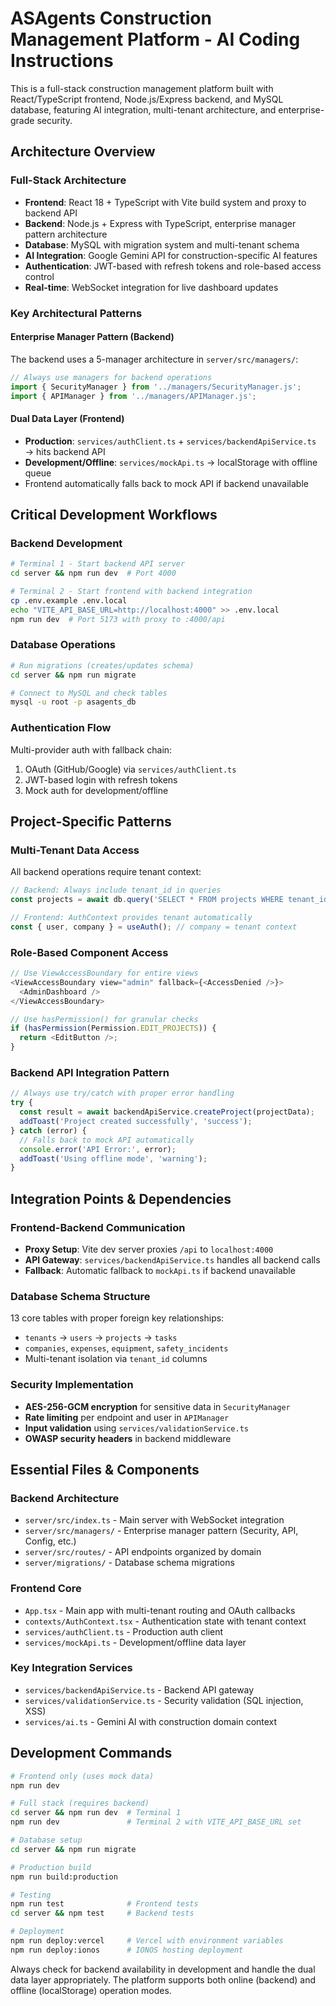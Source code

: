 # ASAgents Construction Management Platform - AI Coding Instructions

This is a full-stack construction management platform built with React/TypeScript frontend, Node.js/Express backend, and MySQL database, featuring AI integration, multi-tenant architecture, and enterprise-grade security.

## Architecture Overview

### Full-Stack Architecture
- **Frontend**: React 18 + TypeScript with Vite build system and proxy to backend API
- **Backend**: Node.js + Express with TypeScript, enterprise manager pattern architecture
- **Database**: MySQL with migration system and multi-tenant schema
- **AI Integration**: Google Gemini API for construction-specific AI features
- **Authentication**: JWT-based with refresh tokens and role-based access control
- **Real-time**: WebSocket integration for live dashboard updates

### Key Architectural Patterns

#### Enterprise Manager Pattern (Backend)
The backend uses a 5-manager architecture in `server/src/managers/`:
```typescript
// Always use managers for backend operations
import { SecurityManager } from '../managers/SecurityManager.js';
import { APIManager } from '../managers/APIManager.js';
```

#### Dual Data Layer (Frontend)
- **Production**: `services/authClient.ts` + `services/backendApiService.ts` → hits backend API
- **Development/Offline**: `services/mockApi.ts` → localStorage with offline queue
- Frontend automatically falls back to mock API if backend unavailable

## Critical Development Workflows

### Backend Development
```bash
# Terminal 1 - Start backend API server
cd server && npm run dev  # Port 4000

# Terminal 2 - Start frontend with backend integration
cp .env.example .env.local
echo "VITE_API_BASE_URL=http://localhost:4000" >> .env.local
npm run dev  # Port 5173 with proxy to :4000/api
```

### Database Operations
```bash
# Run migrations (creates/updates schema)
cd server && npm run migrate

# Connect to MySQL and check tables
mysql -u root -p asagents_db
```

### Authentication Flow
Multi-provider auth with fallback chain:
1. OAuth (GitHub/Google) via `services/authClient.ts`
2. JWT-based login with refresh tokens
3. Mock auth for development/offline

## Project-Specific Patterns

### Multi-Tenant Data Access
All backend operations require tenant context:
```typescript
// Backend: Always include tenant_id in queries
const projects = await db.query('SELECT * FROM projects WHERE tenant_id = ?', [tenantId]);

// Frontend: AuthContext provides tenant automatically
const { user, company } = useAuth(); // company = tenant context
```

### Role-Based Component Access
```typescript
// Use ViewAccessBoundary for entire views
<ViewAccessBoundary view="admin" fallback={<AccessDenied />}>
  <AdminDashboard />
</ViewAccessBoundary>

// Use hasPermission() for granular checks
if (hasPermission(Permission.EDIT_PROJECTS)) {
  return <EditButton />;
}
```

### Backend API Integration Pattern
```typescript
// Always use try/catch with proper error handling
try {
  const result = await backendApiService.createProject(projectData);
  addToast('Project created successfully', 'success');
} catch (error) {
  // Falls back to mock API automatically
  console.error('API Error:', error);
  addToast('Using offline mode', 'warning');
}
```

## Integration Points & Dependencies

### Frontend-Backend Communication
- **Proxy Setup**: Vite dev server proxies `/api` to `localhost:4000`
- **API Gateway**: `services/backendApiService.ts` handles all backend calls
- **Fallback**: Automatic fallback to `mockApi.ts` if backend unavailable

### Database Schema Structure
13 core tables with proper foreign key relationships:
- `tenants` → `users` → `projects` → `tasks`
- `companies`, `expenses`, `equipment`, `safety_incidents`
- Multi-tenant isolation via `tenant_id` columns

### Security Implementation
- **AES-256-GCM encryption** for sensitive data in `SecurityManager`
- **Rate limiting** per endpoint and user in `APIManager`
- **Input validation** using `services/validationService.ts`
- **OWASP security headers** in backend middleware

## Essential Files & Components

### Backend Architecture
- `server/src/index.ts` - Main server with WebSocket integration
- `server/src/managers/` - Enterprise manager pattern (Security, API, Config, etc.)
- `server/src/routes/` - API endpoints organized by domain
- `server/migrations/` - Database schema migrations

### Frontend Core
- `App.tsx` - Main app with multi-tenant routing and OAuth callbacks
- `contexts/AuthContext.tsx` - Authentication state with tenant context
- `services/authClient.ts` - Production auth client
- `services/mockApi.ts` - Development/offline data layer

### Key Integration Services
- `services/backendApiService.ts` - Backend API gateway
- `services/validationService.ts` - Security validation (SQL injection, XSS)
- `services/ai.ts` - Gemini AI with construction domain context

## Development Commands

```bash
# Frontend only (uses mock data)
npm run dev

# Full stack (requires backend)
cd server && npm run dev  # Terminal 1
npm run dev               # Terminal 2 with VITE_API_BASE_URL set

# Database setup
cd server && npm run migrate

# Production build
npm run build:production

# Testing
npm run test              # Frontend tests
cd server && npm test     # Backend tests

# Deployment
npm run deploy:vercel     # Vercel with environment variables
npm run deploy:ionos      # IONOS hosting deployment
```

Always check for backend availability in development and handle the dual data layer appropriately. The platform supports both online (backend) and offline (localStorage) operation modes.
